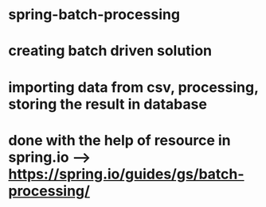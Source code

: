 # spring-batch-processing
# creating batch driven solution
# importing data from csv, processing, storing the result in database
# done with the help of resource in spring.io --> https://spring.io/guides/gs/batch-processing/
